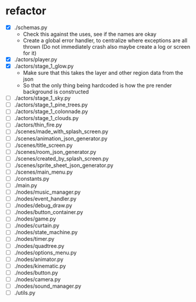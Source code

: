 # refactor
- [x] ./schemas.py
    - Check this against the uses, see if the names are okay
    - Create a global error handler, to centralize where exceptions are all thrown (Do not immediately crash also maybe create a log or screen for it)
- [x] ./actors/player.py
- [x] ./actors/stage_1_glow.py
    - Make sure that this takes the layer and other region data from the json
    - So that the only thing being hardcoded is how the pre render background is constructed
- [ ] ./actors/stage_1_sky.py
- [ ] ./actors/stage_1_pine_trees.py
- [ ] ./actors/stage_1_colonnade.py
- [ ] ./actors/stage_1_clouds.py
- [ ] ./actors/thin_fire.py
- [ ] ./scenes/made_with_splash_screen.py
- [ ] ./scenes/animation_json_generator.py
- [ ] ./scenes/title_screen.py
- [ ] ./scenes/room_json_generator.py
- [ ] ./scenes/created_by_splash_screen.py
- [ ] ./scenes/sprite_sheet_json_generator.py
- [ ] ./scenes/main_menu.py
- [ ] ./constants.py
- [ ] ./main.py
- [ ] ./nodes/music_manager.py
- [ ] ./nodes/event_handler.py
- [ ] ./nodes/debug_draw.py
- [ ] ./nodes/button_container.py
- [ ] ./nodes/game.py
- [ ] ./nodes/curtain.py
- [ ] ./nodes/state_machine.py
- [ ] ./nodes/timer.py
- [ ] ./nodes/quadtree.py
- [ ] ./nodes/options_menu.py
- [ ] ./nodes/animator.py
- [ ] ./nodes/kinematic.py
- [ ] ./nodes/button.py
- [ ] ./nodes/camera.py
- [ ] ./nodes/sound_manager.py
- [ ] ./utils.py
